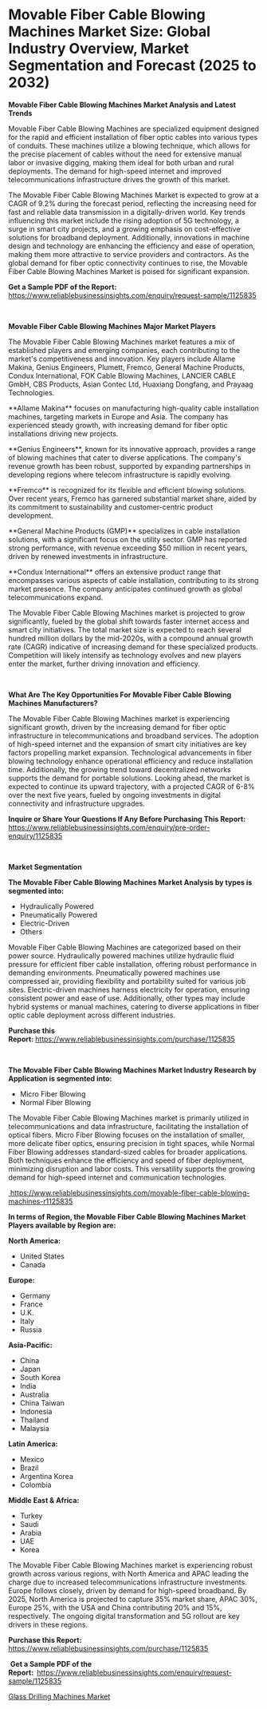 <p><h1>Movable Fiber Cable Blowing Machines Market Size: Global Industry Overview, Market Segmentation and Forecast (2025 to 2032)</h1></p><p><strong>Movable Fiber Cable Blowing Machines Market Analysis and Latest Trends</strong></p>
<p><p>Movable Fiber Cable Blowing Machines are specialized equipment designed for the rapid and efficient installation of fiber optic cables into various types of conduits. These machines utilize a blowing technique, which allows for the precise placement of cables without the need for extensive manual labor or invasive digging, making them ideal for both urban and rural deployments. The demand for high-speed internet and improved telecommunications infrastructure drives the growth of this market. </p><p>The Movable Fiber Cable Blowing Machines Market is expected to grow at a CAGR of 9.2% during the forecast period, reflecting the increasing need for fast and reliable data transmission in a digitally-driven world. Key trends influencing this market include the rising adoption of 5G technology, a surge in smart city projects, and a growing emphasis on cost-effective solutions for broadband deployment. Additionally, innovations in machine design and technology are enhancing the efficiency and ease of operation, making them more attractive to service providers and contractors. As the global demand for fiber optic connectivity continues to rise, the Movable Fiber Cable Blowing Machines Market is poised for significant expansion.</p></p>
<p><strong>Get a Sample PDF of the Report:&nbsp;</strong> <a href="https://www.reliablebusinessinsights.com/enquiry/request-sample/1125835?utm_campaign=3298&utm_medium=2&utm_source=Github&utm_content=ia&utm_term=11042025&utm_id=movable-fiber-cable-blowing-machines">https://www.reliablebusinessinsights.com/enquiry/request-sample/1125835</a></p>
<p>&nbsp;</p>
<p><strong>Movable Fiber Cable Blowing Machines Major Market Players</strong></p>
<p><p>The Movable Fiber Cable Blowing Machines market features a mix of established players and emerging companies, each contributing to the market's competitiveness and innovation. Key players include Allame Makina, Genius Engineers, Plumett, Fremco, General Machine Products, Condux International, FOK Cable Blowing Machines, LANCIER CABLE GmbH, CBS Products, Asian Contec Ltd, Huaxiang Dongfang, and Prayaag Technologies.</p><p>**Allame Makina** focuses on manufacturing high-quality cable installation machines, targeting markets in Europe and Asia. The company has experienced steady growth, with increasing demand for fiber optic installations driving new projects.</p><p>**Genius Engineers**, known for its innovative approach, provides a range of blowing machines that cater to diverse applications. The company's revenue growth has been robust, supported by expanding partnerships in developing regions where telecom infrastructure is rapidly evolving.</p><p>**Fremco** is recognized for its flexible and efficient blowing solutions. Over recent years, Fremco has garnered substantial market share, aided by its commitment to sustainability and customer-centric product development.</p><p>**General Machine Products (GMP)** specializes in cable installation solutions, with a significant focus on the utility sector. GMP has reported strong performance, with revenue exceeding $50 million in recent years, driven by renewed investments in infrastructure.</p><p>**Condux International** offers an extensive product range that encompasses various aspects of cable installation, contributing to its strong market presence. The company anticipates continued growth as global telecommunications expand.</p><p>The Movable Fiber Cable Blowing Machines market is projected to grow significantly, fueled by the global shift towards faster internet access and smart city initiatives. The total market size is expected to reach several hundred million dollars by the mid-2020s, with a compound annual growth rate (CAGR) indicative of increasing demand for these specialized products. Competition will likely intensify as technology evolves and new players enter the market, further driving innovation and efficiency.</p></p>
<p>&nbsp;</p>
<p><strong>What Are The Key Opportunities For Movable Fiber Cable Blowing Machines Manufacturers?</strong></p>
<p><p>The Movable Fiber Cable Blowing Machines market is experiencing significant growth, driven by the increasing demand for fiber optic infrastructure in telecommunications and broadband services. The adoption of high-speed internet and the expansion of smart city initiatives are key factors propelling market expansion. Technological advancements in fiber blowing technology enhance operational efficiency and reduce installation time. Additionally, the growing trend toward decentralized networks supports the demand for portable solutions. Looking ahead, the market is expected to continue its upward trajectory, with a projected CAGR of 6-8% over the next five years, fueled by ongoing investments in digital connectivity and infrastructure upgrades.</p></p>
<p><strong>Inquire or Share Your Questions If Any Before Purchasing This Report:</strong> <a href="https://www.reliablebusinessinsights.com/enquiry/pre-order-enquiry/1125835?utm_campaign=3298&utm_medium=2&utm_source=Github&utm_content=ia&utm_term=11042025&utm_id=movable-fiber-cable-blowing-machines">https://www.reliablebusinessinsights.com/enquiry/pre-order-enquiry/1125835</a></p>
<p>&nbsp;</p>
<p><strong>Market Segmentation</strong></p>
<p><strong>The Movable Fiber Cable Blowing Machines Market Analysis by types is segmented into:</strong></p>
<p><ul><li>Hydraulically Powered</li><li>Pneumatically Powered</li><li>Electric-Driven</li><li>Others</li></ul></p>
<p><p>Movable Fiber Cable Blowing Machines are categorized based on their power source. Hydraulically powered machines utilize hydraulic fluid pressure for efficient fiber cable installation, offering robust performance in demanding environments. Pneumatically powered machines use compressed air, providing flexibility and portability suited for various job sites. Electric-driven machines harness electricity for operation, ensuring consistent power and ease of use. Additionally, other types may include hybrid systems or manual machines, catering to diverse applications in fiber optic cable deployment across different industries.</p></p>
<p><strong>Purchase this Report:&nbsp;</strong><a href="https://www.reliablebusinessinsights.com/purchase/1125835?utm_campaign=3298&utm_medium=2&utm_source=Github&utm_content=ia&utm_term=11042025&utm_id=movable-fiber-cable-blowing-machines">https://www.reliablebusinessinsights.com/purchase/1125835</a></p>
<p>&nbsp;</p>
<p><strong>The Movable Fiber Cable Blowing Machines Market Industry Research by Application is segmented into:</strong></p>
<p><ul><li>Micro Fiber Blowing</li><li>Normal Fiber Blowing</li></ul></p>
<p><p>The Movable Fiber Cable Blowing Machines market is primarily utilized in telecommunications and data infrastructure, facilitating the installation of optical fibers. Micro Fiber Blowing focuses on the installation of smaller, more delicate fiber optics, ensuring precision in tight spaces, while Normal Fiber Blowing addresses standard-sized cables for broader applications. Both techniques enhance the efficiency and speed of fiber deployment, minimizing disruption and labor costs. This versatility supports the growing demand for high-speed internet and communication technologies.</p></p>
<p><a href="https://www.reliablebusinessinsights.com/movable-fiber-cable-blowing-machines-r1125835?utm_campaign=3298&utm_medium=2&utm_source=Github&utm_content=ia&utm_term=11042025&utm_id=movable-fiber-cable-blowing-machines">&nbsp;https://www.reliablebusinessinsights.com/movable-fiber-cable-blowing-machines-r1125835</a></p>
<p><strong>In terms of Region, the Movable Fiber Cable Blowing Machines Market Players available by Region are:</strong></p>
<p>
    <p> <strong> North America: </strong>
        <ul>
            <li>United States</li>
            <li>Canada</li>
        </ul>
        </p> 
    <p> <strong> Europe: </strong>
        <ul>
            <li>Germany</li>
            <li>France</li>
            <li>U.K.</li>
            <li>Italy</li>
            <li>Russia</li>
        </ul>
        </p> 
    <p> <strong> Asia-Pacific: </strong>
        <ul>
            <li>China</li>
            <li>Japan</li>
            <li>South Korea</li>
            <li>India</li>
            <li>Australia</li>
            <li>China Taiwan</li>
            <li>Indonesia</li>
            <li>Thailand</li>
            <li>Malaysia</li>
        </ul>
        </p> 
    <p> <strong> Latin America: </strong>
        <ul>
            <li>Mexico</li>
            <li>Brazil</li>
            <li>Argentina Korea</li>
            <li>Colombia</li>
        </ul>
        </p> 
    <p> <strong> Middle East & Africa: </strong>
        <ul>
            <li>Turkey</li>
            <li>Saudi</li>
            <li>Arabia</li>
            <li>UAE</li>
            <li>Korea</li>
        </ul>
    </p>
    </p>
<p><p>The Movable Fiber Cable Blowing Machines market is experiencing robust growth across various regions, with North America and APAC leading the charge due to increased telecommunications infrastructure investments. Europe follows closely, driven by demand for high-speed broadband. By 2025, North America is projected to capture 35% market share, APAC 30%, Europe 25%, with the USA and China contributing 20% and 15%, respectively. The ongoing digital transformation and 5G rollout are key drivers in these regions.</p></p>
<p><strong>Purchase this Report: </strong><a href="https://www.reliablebusinessinsights.com/purchase/1125835?utm_campaign=3298&utm_medium=2&utm_source=Github&utm_content=ia&utm_term=11042025&utm_id=movable-fiber-cable-blowing-machines">https://www.reliablebusinessinsights.com/purchase/1125835</a></p>
<p>&nbsp;<strong>Get a Sample PDF of the Report:&nbsp;&nbsp;</strong><a href="https://www.reliablebusinessinsights.com/enquiry/request-sample/1125835?utm_campaign=3298&utm_medium=2&utm_source=Github&utm_content=ia&utm_term=11042025&utm_id=movable-fiber-cable-blowing-machines">https://www.reliablebusinessinsights.com/enquiry/request-sample/1125835</a></p>
<p><strong></strong></p>
<p><p><a href="https://github.com/stunzkocotpv/Market-Research-Report-List-1/blob/main/glass-drilling-machines-market.md?utm_campaign=3298&utm_medium=2&utm_source=Github&utm_content=ia&utm_term=11042025&utm_id=movable-fiber-cable-blowing-machines">Glass Drilling Machines Market</a></p></p>